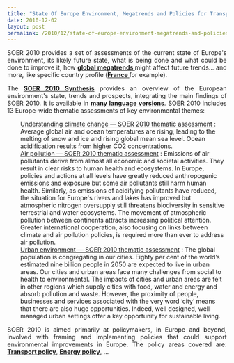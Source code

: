 ```yaml
---
title: "State Of Europe Environment, Megatrends and Policies for Transportation"
date: 2010-12-02
layout: post
permalink: /2010/12/state-of-europe-environment-megatrends-and-policies-for-transportation.html
---
```


<p style="text-align: justify">SOER 2010 provides a set of assessments of the current state of Europe's environment, its likely future state, what is being done and what could be done to improve it, how <strong><a href="http://www.eea.europa.eu/soer/europe-and-the-world/megatrends" target="_blank">global megatrends </a></strong>might affect future trends… and more, like specific country profile (<strong><a href="http://www.eea.europa.eu/soer/countries/fr#c6=CommonalityReport&c6=FlexibilityReport&c12=all&c5=" target="_blank">France </a></strong>for example).</p> <p style="text-align: justify">The <strong><a href="http://www.eea.europa.eu/soer/synthesis/synthesis" target="_blank">SOER 2010 Synthesis</a></strong> provides an overview of the European environment's state, trends and prospects, integrating the main findings of SOER 2010. It is available in <strong><a href="http://www.eea.europa.eu/soer/synthesis/translations" target="_blank">many language versions</a></strong>. SOER 2010 includes 13 Europe-wide thematic assessments of key environmental themes: </p>  <!--more-->   <dt style="padding-left: 30px"><a href="http://www.eea.europa.eu/soer/europe/understanding-climate-change">Understanding climate change — SOER 2010 thematic assessment </a>: Average global air and ocean temperatures are rising, leading to the melting of snow and ice and rising global mean sea level. Ocean acidification results from higher CO2 concentrations. </dt><dt style="padding-left: 30px"></dt><dt style="padding-left: 30px"><a href="http://www.eea.europa.eu/soer/europe/air-pollution">Air pollution — SOER 2010 thematic assessment</a> : Emissions of air pollutants derive from almost all economic and societal activities. They result in clear risks to human health and ecosystems. In Europe, policies and actions at all levels have greatly reduced anthropogenic emissions and exposure but some air pollutants still harm human health. Similarly, as emissions of acidifying pollutants have reduced, the situation for Europe's rivers and lakes has improved but atmospheric nitrogen oversupply still threatens biodiversity in sensitive terrestrial and water ecosystems. The movement of atmospheric pollution between continents attracts increasing political attention. Greater international cooperation, also focusing on links between climate and air pollution policies, is required more than ever to address air pollution. </dt><dt style="padding-left: 30px"></dt><dt style="padding-left: 30px"><a href="http://www.eea.europa.eu/soer/europe/urban-environment">Urban environment — SOER 2010 thematic assessment</a> : The global population is congregating in our cities. Eighty per cent of the world’s estimated nine billion people in 2050 are expected to live in urban areas. Our cities and urban areas face many challenges from social to health to environmental. The impacts of cities and urban areas are felt in other regions which supply cities with food, water and energy and absorb pollution and waste. However, the proximity of people, businesses and services associated with the very word ‘city’ means that there are also huge opportunities. Indeed, well designed, well managed urban settings offer a key opportunity for sustainable living. </dt> <p style="text-align: justify">SOER 2010 is aimed primarily at policymakers, in Europe and beyond, involved with framing and implementing policies that could support environmental improvements in Europe. The policy areas covered are: <strong><a href="http://www.eea.europa.eu/soer/policy-makers/transport-policy" target="_blank">Transport policy</a></strong>, <strong><a href="http://www.eea.europa.eu/soer/policy-makers/energy-policy" target="_blank">Energy policy</a></strong>, ...</p>